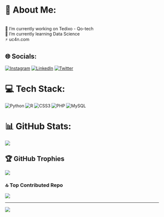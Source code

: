 # 💫 About Me:
<br>🔭 I’m currently working on Tedixo - Qo-tech<br>🌱 I’m currently learning Data Science<br>⚡ uc4n.com


## 🌐 Socials:
[![Instagram](https://img.shields.io/badge/Instagram-%23E4405F.svg?logo=Instagram&logoColor=white)](https://instagram.com/tedixotr) [![LinkedIn](https://img.shields.io/badge/LinkedIn-%230077B5.svg?logo=linkedin&logoColor=white)](https://linkedin.com/in/umutcan-edizaslan-ba2801202) [![Twitter](https://img.shields.io/badge/Twitter-%231DA1F2.svg?logo=Twitter&logoColor=white)](https://twitter.com/UEdizaslan) 

# 💻 Tech Stack:
![Python](https://img.shields.io/badge/python-3670A0?style=for-the-badge&logo=python&logoColor=ffdd54) ![R](https://img.shields.io/badge/r-%23276DC3.svg?style=for-the-badge&logo=r&logoColor=white) ![CSS3](https://img.shields.io/badge/css3-%231572B6.svg?style=for-the-badge&logo=css3&logoColor=white) ![PHP](https://img.shields.io/badge/php-%23777BB4.svg?style=for-the-badge&logo=php&logoColor=white) ![MySQL](https://img.shields.io/badge/mysql-%2300f.svg?style=for-the-badge&logo=mysql&logoColor=white)
# 📊 GitHub Stats:
![](https://github-readme-stats.vercel.app/api/top-langs/?username=c1n-s4&theme=dark&hide_border=false&include_all_commits=false&count_private=false&layout=compact)

## 🏆 GitHub Trophies
![](https://github-profile-trophy.vercel.app/?username=c1n-s4&theme=radical&no-frame=false&no-bg=true&margin-w=4)

### 🔝 Top Contributed Repo
![](https://github-contributor-stats.vercel.app/api?username=c1n-s4&limit=5&theme=chalk&combine_all_yearly_contributions=true)

---
[![](https://visitcount.itsvg.in/api?id=c1n-s4&icon=9&color=12)](https://visitcount.itsvg.in)

<!-- Proudly created with GPRM ( https://gprm.itsvg.in ) -->

